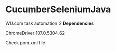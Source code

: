 # CucumberSeleniumJava
WU.com task automation 2
**Dependencies**

ChromeDriver 107.0.5304.62

Check pom.xml file
